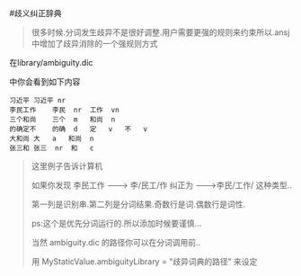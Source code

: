 #歧义纠正辞典
> 很多时候.分词发生歧异不是很好调整.用户需要更强的规则来约束所以.ansj中增加了歧异消除的一个强规则方式

在library/ambiguity.dic

中你会看到如下内容

````
习近平	习近平	nr
李民工作	李民	nr	工作	vn
三个和尚	三个	m	和尚	n
的确定不	的确	d	定	v	不	v
大和尚	大	a	和尚	n
张三和	张三	nr	和	c
````
> 这里例子告诉计算机
> 
> 如果你发现 李民工作 ---> 李/民工/作 纠正为 --->李民/工作/
> 这种类型..
> 
> 第一列是识别串.第二列是分词结果.奇数行是词.偶数行是词性.
> 
> ps:这个是优先分词运行的.所以添加时候要谨慎...
> 
> 当然 ambiguity.dic 的路径你可以在分词调用前..
> 
> 用 MyStaticValue.ambiguityLibrary = "歧异词典的路径" 来设定

